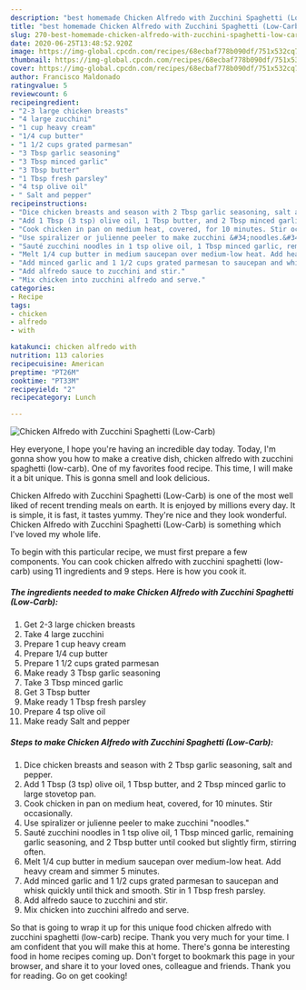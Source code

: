 ```yaml
---
description: "best homemade Chicken Alfredo with Zucchini Spaghetti (Low-Carb) recipe | how to prepare Chicken Alfredo with Zucchini Spaghetti (Low-Carb)"
title: "best homemade Chicken Alfredo with Zucchini Spaghetti (Low-Carb) recipe | how to prepare Chicken Alfredo with Zucchini Spaghetti (Low-Carb)"
slug: 270-best-homemade-chicken-alfredo-with-zucchini-spaghetti-low-carb-recipe-how-to-prepare-chicken-alfredo-with-zucchini-spaghetti-low-carb
date: 2020-06-25T13:48:52.920Z
image: https://img-global.cpcdn.com/recipes/68ecbaf778b090df/751x532cq70/chicken-alfredo-with-zucchini-spaghetti-low-carb-recipe-main-photo.jpg
thumbnail: https://img-global.cpcdn.com/recipes/68ecbaf778b090df/751x532cq70/chicken-alfredo-with-zucchini-spaghetti-low-carb-recipe-main-photo.jpg
cover: https://img-global.cpcdn.com/recipes/68ecbaf778b090df/751x532cq70/chicken-alfredo-with-zucchini-spaghetti-low-carb-recipe-main-photo.jpg
author: Francisco Maldonado
ratingvalue: 5
reviewcount: 6
recipeingredient:
- "2-3 large chicken breasts"
- "4 large zucchini"
- "1 cup heavy cream"
- "1/4 cup butter"
- "1 1/2 cups grated parmesan"
- "3 Tbsp garlic seasoning"
- "3 Tbsp minced garlic"
- "3 Tbsp butter"
- "1 Tbsp fresh parsley"
- "4 tsp olive oil"
- " Salt and pepper"
recipeinstructions:
- "Dice chicken breasts and season with 2 Tbsp garlic seasoning, salt and pepper."
- "Add 1 Tbsp (3 tsp) olive oil, 1 Tbsp butter, and 2 Tbsp minced garlic to large stovetop pan."
- "Cook chicken in pan on medium heat, covered, for 10 minutes. Stir occasionally."
- "Use spiralizer or julienne peeler to make zucchini &#34;noodles.&#34;"
- "Sauté zucchini noodles in 1 tsp olive oil, 1 Tbsp minced garlic, remaining garlic seasoning, and 2 Tbsp butter until cooked but slightly firm, stirring often."
- "Melt 1/4 cup butter in medium saucepan over medium-low heat. Add heavy cream and simmer 5 minutes."
- "Add minced garlic and 1 1/2 cups grated parmesan to saucepan and whisk quickly until thick and smooth. Stir in 1 Tbsp fresh parsley."
- "Add alfredo sauce to zucchini and stir."
- "Mix chicken into zucchini alfredo and serve."
categories:
- Recipe
tags:
- chicken
- alfredo
- with

katakunci: chicken alfredo with 
nutrition: 113 calories
recipecuisine: American
preptime: "PT26M"
cooktime: "PT33M"
recipeyield: "2"
recipecategory: Lunch

---
```



![Chicken Alfredo with Zucchini Spaghetti (Low-Carb)](https://img-global.cpcdn.com/recipes/68ecbaf778b090df/751x532cq70/chicken-alfredo-with-zucchini-spaghetti-low-carb-recipe-main-photo.jpg)

Hey everyone, I hope you're having an incredible day today. Today, I'm gonna show you how to make a creative dish, chicken alfredo with zucchini spaghetti (low-carb). One of my favorites food recipe. This time, I will make it a bit unique. This is gonna smell and look delicious.

Chicken Alfredo with Zucchini Spaghetti (Low-Carb) is one of the most well liked of recent trending meals on earth. It is enjoyed by millions every day. It is simple, it is fast, it tastes yummy. They're nice and they look wonderful. Chicken Alfredo with Zucchini Spaghetti (Low-Carb) is something which I've loved my whole life.




To begin with this particular recipe, we must first prepare a few components. You can cook chicken alfredo with zucchini spaghetti (low-carb) using 11 ingredients and 9 steps. Here is how you cook it.

<!--inarticleads1-->

##### The ingredients needed to make Chicken Alfredo with Zucchini Spaghetti (Low-Carb):

1. Get 2-3 large chicken breasts
1. Take 4 large zucchini
1. Prepare 1 cup heavy cream
1. Prepare 1/4 cup butter
1. Prepare 1 1/2 cups grated parmesan
1. Make ready 3 Tbsp garlic seasoning
1. Take 3 Tbsp minced garlic
1. Get 3 Tbsp butter
1. Make ready 1 Tbsp fresh parsley
1. Prepare 4 tsp olive oil
1. Make ready  Salt and pepper




<!--inarticleads2-->

##### Steps to make Chicken Alfredo with Zucchini Spaghetti (Low-Carb):

1. Dice chicken breasts and season with 2 Tbsp garlic seasoning, salt and pepper.
1. Add 1 Tbsp (3 tsp) olive oil, 1 Tbsp butter, and 2 Tbsp minced garlic to large stovetop pan.
1. Cook chicken in pan on medium heat, covered, for 10 minutes. Stir occasionally.
1. Use spiralizer or julienne peeler to make zucchini &#34;noodles.&#34;
1. Sauté zucchini noodles in 1 tsp olive oil, 1 Tbsp minced garlic, remaining garlic seasoning, and 2 Tbsp butter until cooked but slightly firm, stirring often.
1. Melt 1/4 cup butter in medium saucepan over medium-low heat. Add heavy cream and simmer 5 minutes.
1. Add minced garlic and 1 1/2 cups grated parmesan to saucepan and whisk quickly until thick and smooth. Stir in 1 Tbsp fresh parsley.
1. Add alfredo sauce to zucchini and stir.
1. Mix chicken into zucchini alfredo and serve.




So that is going to wrap it up for this unique food chicken alfredo with zucchini spaghetti (low-carb) recipe. Thank you very much for your time. I am confident that you will make this at home. There's gonna be interesting food in home recipes coming up. Don't forget to bookmark this page in your browser, and share it to your loved ones, colleague and friends. Thank you for reading. Go on get cooking!
